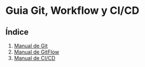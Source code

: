 # Guia Git, Workflow y CI/CD

## Índice

1. [Manual de Git](./manual-git/manual-git.md)
2. [Manual de GitFlow](./manual-gitflow/manual-gitflow.md)
3. [Manual de CI/CD](./manual-ci-cd/manual-ci-cd.md)
